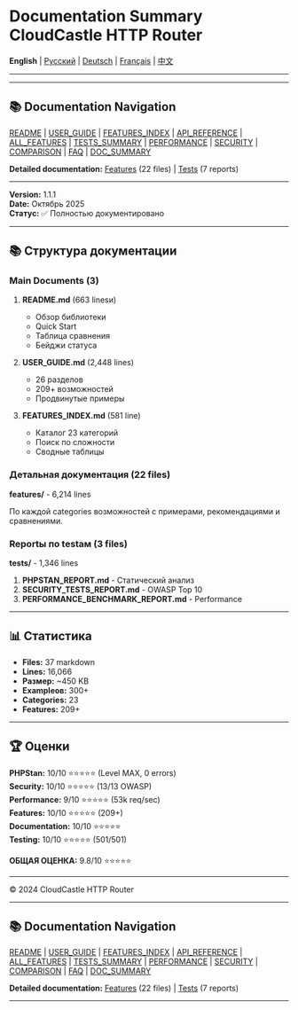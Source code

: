 # Documentation Summary CloudCastle HTTP Router

**English** | [Русский](../ru/DOCUMENTATION_SUMMARY.md) | [Deutsch](../de/DOCUMENTATION_SUMMARY.md) | [Français](../fr/DOCUMENTATION_SUMMARY.md) | [中文](../zh/DOCUMENTATION_SUMMARY.md)

---







---

## 📚 Documentation Navigation

[README](../../README.md) | [USER_GUIDE](USER_GUIDE.md) | [FEATURES_INDEX](FEATURES_INDEX.md) | [API_REFERENCE](API_REFERENCE.md) | [ALL_FEATURES](ALL_FEATURES.md) | [TESTS_SUMMARY](TESTS_SUMMARY.md) | [PERFORMANCE](PERFORMANCE_ANALYSIS.md) | [SECURITY](SECURITY_REPORT.md) | [COMPARISON](COMPARISON.md) | [FAQ](FAQ.md) | [DOC_SUMMARY](DOCUMENTATION_SUMMARY.md)

**Detailed documentation:** [Features](features/) (22 files) | [Tests](tests/) (7 reports)

---


**Version:** 1.1.1  
**Date:** Октябрь 2025  
**Статус:** ✅ Полностью документировано

---

## 📚 Структура документации

### Main Documents (3)

1. **README.md** (663 linesи)
   - Обзор библиотеки
   - Quick Start
   - Таблица сравнения
   - Бейджи статуса

2. **USER_GUIDE.md** (2,448 lines)
   - 26 разделов
   - 209+ возможностей
   - Продвинутые примеры

3. **FEATURES_INDEX.md** (581 line)
   - Каталог 23 категорий
   - Поиск по сложности
   - Сводные таблицы

### Детальная документация (22 files)

**features/** - 6,214 lines

По каждой categories возможностей с примерами, рекомендациями и сравнениями.

### Reportы по testам (3 files)

**tests/** - 1,346 lines

1. **PHPSTAN_REPORT.md** - Статический анализ
2. **SECURITY_TESTS_REPORT.md** - OWASP Top 10
3. **PERFORMANCE_BENCHMARK_REPORT.md** - Performance

---

## 📊 Статистика

- **Files:** 37 markdown
- **Lines:** 16,066
- **Размер:** ~450 KB
- **Exampleов:** 300+
- **Categories:** 23
- **Features:** 209+

---

## 🏆 Оценки

**PHPStan:** 10/10 ⭐⭐⭐⭐⭐ (Level MAX, 0 errors)  
**Security:** 10/10 ⭐⭐⭐⭐⭐ (13/13 OWASP)  
**Performance:** 9/10 ⭐⭐⭐⭐⭐ (53k req/sec)  
**Features:** 10/10 ⭐⭐⭐⭐⭐ (209+)  
**Documentation:** 10/10 ⭐⭐⭐⭐⭐  
**Testing:** 10/10 ⭐⭐⭐⭐⭐ (501/501)

**ОБЩАЯ ОЦЕНКА:** 9.8/10 ⭐⭐⭐⭐⭐

---

© 2024 CloudCastle HTTP Router


---

## 📚 Documentation Navigation

[README](../../README.md) | [USER_GUIDE](USER_GUIDE.md) | [FEATURES_INDEX](FEATURES_INDEX.md) | [API_REFERENCE](API_REFERENCE.md) | [ALL_FEATURES](ALL_FEATURES.md) | [TESTS_SUMMARY](TESTS_SUMMARY.md) | [PERFORMANCE](PERFORMANCE_ANALYSIS.md) | [SECURITY](SECURITY_REPORT.md) | [COMPARISON](COMPARISON.md) | [FAQ](FAQ.md) | [DOC_SUMMARY](DOCUMENTATION_SUMMARY.md)

**Detailed documentation:** [Features](features/) (22 files) | [Tests](tests/) (7 reports)

---

